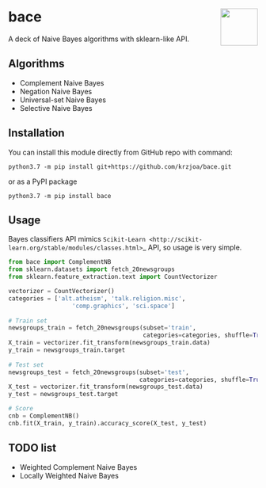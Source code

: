 # bace <img src="https://raw.githubusercontent.com/krzjoa/bace/master/img/bace-of-spades.png" align="right" width = "75px"/>

A deck of Naive Bayes algorithms with sklearn-like API.

## Algorithms
* Complement Naive Bayes
* Negation Naive Bayes
* Universal-set Naive Bayes
* Selective Naive Bayes

## Installation

You can install this module directly from GitHub repo with command:

````
python3.7 -m pip install git+https://github.com/krzjoa/bace.git
````

or as a PyPI package

````
python3.7 -m pip install bace
````

## Usage

Bayes classifiers API mimics `Scikit-Learn <http://scikit-learn.org/stable/modules/classes.html>`_ API, so usage is very simple.


```` python
from bace import ComplementNB
from sklearn.datasets import fetch_20newsgroups
from sklearn.feature_extraction.text import CountVectorizer

vectorizer = CountVectorizer()
categories = ['alt.atheism', 'talk.religion.misc',
                  'comp.graphics', 'sci.space']
    
# Train set
newsgroups_train = fetch_20newsgroups(subset='train',
                                      categories=categories, shuffle=True)
X_train = vectorizer.fit_transform(newsgroups_train.data)
y_train = newsgroups_train.target
    
# Test set
newsgroups_test = fetch_20newsgroups(subset='test',
                                     categories=categories, shuffle=True)
X_test = vectorizer.fit_transform(newsgroups_test.data)
y_test = newsgroups_test.target

# Score 
cnb = ComplementNB()
cnb.fit(X_train, y_train).accuracy_score(X_test, y_test)
````

## TODO list
* Weighted Complement Naive Bayes
* Locally Weighted Naive Bayes



